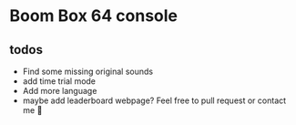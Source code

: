 # Boom Box 64 console
## todos
- Find some missing original sounds
- add time trial mode
- Add more language
- maybe add leaderboard webpage?
Feel free to pull request or contact me 🥗